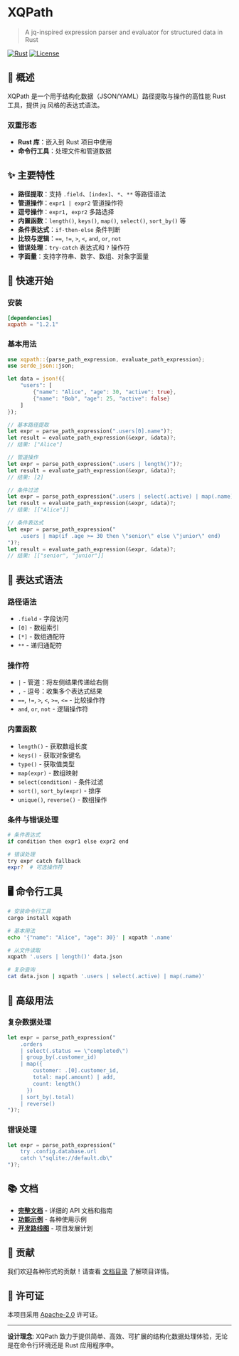 # XQPath

> A jq-inspired expression parser and evaluator for structured data in Rust

[![Rust](https://img.shields.io/badge/rust-stable-orange.svg)](https://www.rust-lang.org)
[![License](https://img.shields.io/badge/license-Apache--2.0-blue.svg)](LICENSE)

## 🎯 概述

XQPath 是一个用于结构化数据（JSON/YAML）路径提取与操作的高性能 Rust 工具，提供 jq 风格的表达式语法。

### 双重形态

- **Rust 库**：嵌入到 Rust 项目中使用
- **命令行工具**：处理文件和管道数据

## ✨ 主要特性

- **路径提取**：支持 `.field`、`[index]`、`*`、`**` 等路径语法
- **管道操作**：`expr1 | expr2` 管道操作符
- **逗号操作**：`expr1, expr2` 多路选择
- **内置函数**：`length()`, `keys()`, `map()`, `select()`, `sort_by()` 等
- **条件表达式**：`if-then-else` 条件判断
- **比较与逻辑**：`==`, `!=`, `>`, `<`, `and`, `or`, `not`
- **错误处理**：`try-catch` 表达式和 `?` 操作符
- **字面量**：支持字符串、数字、数组、对象字面量

## 🚀 快速开始

### 安装

```toml
[dependencies]
xqpath = "1.2.1"
```

### 基本用法

```rust
use xqpath::{parse_path_expression, evaluate_path_expression};
use serde_json::json;

let data = json!({
    "users": [
        {"name": "Alice", "age": 30, "active": true},
        {"name": "Bob", "age": 25, "active": false}
    ]
});

// 基本路径提取
let expr = parse_path_expression(".users[0].name")?;
let result = evaluate_path_expression(&expr, &data)?;
// 结果: ["Alice"]

// 管道操作
let expr = parse_path_expression(".users | length()")?;
let result = evaluate_path_expression(&expr, &data)?;
// 结果: [2]

// 条件过滤
let expr = parse_path_expression(".users | select(.active) | map(.name)")?;
let result = evaluate_path_expression(&expr, &data)?;
// 结果: [["Alice"]]

// 条件表达式
let expr = parse_path_expression("
    .users | map(if .age >= 30 then \"senior\" else \"junior\" end)
")?;
let result = evaluate_path_expression(&expr, &data)?;
// 结果: [["senior", "junior"]]
```

## 📖 表达式语法

### 路径语法
- `.field` - 字段访问
- `[0]` - 数组索引
- `[*]` - 数组通配符
- `**` - 递归通配符

### 操作符
- `|` - 管道：将左侧结果传递给右侧
- `,` - 逗号：收集多个表达式结果
- `==`, `!=`, `>`, `<`, `>=`, `<=` - 比较操作符
- `and`, `or`, `not` - 逻辑操作符

### 内置函数
- `length()` - 获取数组长度
- `keys()` - 获取对象键名
- `type()` - 获取值类型
- `map(expr)` - 数组映射
- `select(condition)` - 条件过滤
- `sort()`, `sort_by(expr)` - 排序
- `unique()`, `reverse()` - 数组操作

### 条件与错误处理
```bash
# 条件表达式
if condition then expr1 else expr2 end

# 错误处理
try expr catch fallback
expr?  # 可选操作符
```

## 🖥️ 命令行工具

```bash
# 安装命令行工具
cargo install xqpath

# 基本用法
echo '{"name": "Alice", "age": 30}' | xqpath '.name'

# 从文件读取
xqpath '.users | length()' data.json

# 复杂查询
cat data.json | xqpath '.users | select(.active) | map(.name)'
```

## 🔧 高级用法

### 复杂数据处理
```rust
let expr = parse_path_expression("
    .orders
    | select(.status == \"completed\")
    | group_by(.customer_id)
    | map({
        customer: .[0].customer_id,
        total: map(.amount) | add,
        count: length()
      })
    | sort_by(.total)
    | reverse()
")?;
```

### 错误处理
```rust
let expr = parse_path_expression("
    try .config.database.url 
    catch \"sqlite://default.db\"
")?;
```

## 📚 文档

- **[完整文档](docs/README.md)** - 详细的 API 文档和指南
- **[功能示例](examples/)** - 各种使用示例
- **[开发路线图](docs/planning/)** - 项目发展计划

## 🤝 贡献

我们欢迎各种形式的贡献！请查看 [文档目录](docs/) 了解项目详情。

## 📄 许可证

本项目采用 [Apache-2.0](LICENSE) 许可证。

---

**设计理念**: XQPath 致力于提供简单、高效、可扩展的结构化数据处理体验，无论是在命令行环境还是 Rust 应用程序中。
